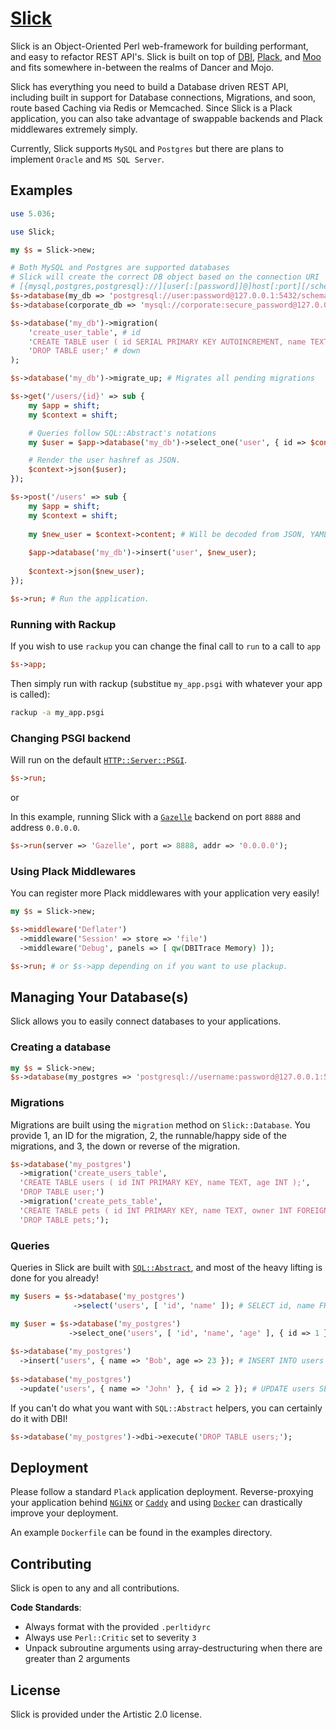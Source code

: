 # [Slick](https://metacpan.org/pod/Slick)

Slick is an Object-Oriented Perl web-framework for building performant, and easy to refactor REST API's. 
Slick is built on top of [DBI](https://metacpan.org/pod/DBI), [Plack](https://metacpan.org/pod/Plack), 
and [Moo](https://metacpan.org/pod/Moo) and fits somewhere in-between the realms of Dancer and Mojo.

Slick has everything you need to build a Database driven REST API, including built in support
for Database connections, Migrations, and soon, route based Caching via Redis or Memcached. Since Slick is a Plack application,
you can also take advantage of swappable backends and Plack middlewares extremely simply.

Currently, Slick supports `MySQL` and `Postgres` but there are plans to implement `Oracle` and `MS SQL Server`.

## Examples

```perl
use 5.036;

use Slick;

my $s = Slick->new;

# Both MySQL and Postgres are supported databases
# Slick will create the correct DB object based on the connection URI
# [{mysql,postgres,postgresql}://][user[:[password]]@]host[:port][/schema]
$s->database(my_db => 'postgresql://user:password@127.0.0.1:5432/schema');
$s->database(corporate_db => 'mysql://corporate:secure_password@127.0.0.1:3306/schema');

$s->database('my_db')->migration(
	'create_user_table', # id
	'CREATE TABLE user ( id SERIAL PRIMARY KEY AUTOINCREMENT, name TEXT, age INT );', #up
	'DROP TABLE user;' # down
);

$s->database('my_db')->migrate_up; # Migrates all pending migrations

$s->get('/users/{id}' => sub {
	my $app = shift;
	my $context = shift;

	# Queries follow SQL::Abstract's notations
	my $user = $app->database('my_db')->select_one('user', { id => $context->param('id') });

	# Render the user hashref as JSON.
	$context->json($user);
});

$s->post('/users' => sub {
    my $app = shift;
    my $context = shift;
    
    my $new_user = $context->content; # Will be decoded from JSON, YAML, or URL encoded (See JSON::Tiny, YAML::Tiny, and URL::Encode)
    
    $app->database('my_db')->insert('user', $new_user);
    
    $context->json($new_user);
});

$s->run; # Run the application.
```

### Running with Rackup

If you wish to use `rackup` you can change the final call to `run` to a call to `app`

```perl
$s->app;
```

Then simply run with rackup (substitue `my_app.psgi` with whatever your app is called):

```bash
rackup -a my_app.psgi
```

### Changing PSGI backend

Will run on the default [`HTTP::Server::PSGI`](https://metacpan.org/pod/HTTP::Server::PSGI).
```perl
$s->run;
```

or 

In this example, running Slick with a [`Gazelle`](https://metacpan.org/pod/Gazelle) backend on port `8888` and address `0.0.0.0`.
```perl
$s->run(server => 'Gazelle', port => 8888, addr => '0.0.0.0'); 
```

### Using Plack Middlewares

You can register more Plack middlewares with your application very easily!

```perl
my $s = Slick->new;

$s->middleware('Deflater')
  ->middleware('Session' => store => 'file')
  ->middleware('Debug', panels => [ qw(DBITrace Memory) ]);

$s->run; # or $s->app depending on if you want to use plackup.
```

## Managing Your Database(s)

Slick allows you to easily connect databases to your applications.

### Creating a database
```perl
my $s = Slick->new;
$s->database(my_postgres => 'postgresql://username:password@127.0.0.1:5432/db_name');
```

### Migrations

Migrations are built using the `migration` method on `Slick::Database`. You provide 1, an ID for the migration,
2, the runnable/happy side of the migrations, and 3, the down or reverse of the migration.

```perl
$s->database('my_postgres')
  ->migration('create_users_table',
  'CREATE TABLE users ( id INT PRIMARY KEY, name TEXT, age INT );',
  'DROP TABLE user;')
  ->migration('create_pets_table',
  'CREATE TABLE pets ( id INT PRIMARY KEY, name TEXT, owner INT FOREIGN KEY REFERENCES users (id) );',
  'DROP TABLE pets;');
```

### Queries

Queries in Slick are built with [`SQL::Abstract`](https://metacpan.org/pod/SQL::Abstract), and most of the heavy lifting
is done for you already!

```perl
my $users = $s->database('my_postgres')
              ->select('users', [ 'id', 'name' ]); # SELECT id, name FROM users;

my $user = $s->database('my_postgres')
             ->select_one('users', [ 'id', 'name', 'age' ], { id => 1 }); # SELECT id, name, age FROM users WHERE id = 1;
             
$s->database('my_postgres')
  ->insert('users', { name => 'Bob', age => 23 }); # INSERT INTO users (name, age) VALUES ('Bob', 23);
  
$s->database('my_postgres')
  ->update('users', { name => 'John' }, { id => 2 }); # UPDATE users SET name = 'John' WHERE id = 2;
```

If you can't do what you want with `SQL::Abstract` helpers, you can certainly do it with DBI!

```perl
$s->database('my_postgres')->dbi->execute('DROP TABLE users;');
```

## Deployment

Please follow a standard `Plack` application deployment. Reverse-proxying your application behind
[`NGiNX`](https://nginx.org) or [`Caddy`](https://caddyserver.com) and using [`Docker`](https://www.docker.com) can
drastically improve your deployment.

An example `Dockerfile` can be found in the examples directory.

## Contributing

Slick is open to any and all contributions.

**Code Standards**:

* Always format with the provided `.perltidyrc`
* Always use `Perl::Critic` set to severity `3`
* Unpack subroutine arguments using array-destructuring when there are greater than 2 arguments

## License

Slick is provided under the Artistic 2.0 license.
